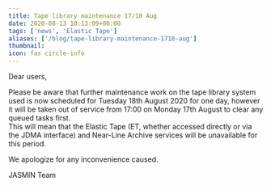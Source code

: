 ```yaml
---
title: Tape library maintenance 17/18 Aug
date: 2020-08-13 10:13:09+00:00
tags: ['news', 'Elastic Tape']
aliases: ['/blog/tape-library-maintenance-1718-aug']
thumbnail: 
icon: fas circle-info
---
```


Dear users,


Please be aware that further maintenance work on the tape library system used is now scheduled for Tuesday 18th August 2020 for one day, however it will be taken out of service from 17:00 on Monday 17th August to clear any queued tasks first.  
This will mean that the Elastic Tape (ET, whether accessed directly or via the JDMA interface) and Near-Line Archive services will be unavailable for this period.


We apologize for any inconvenience caused.


JASMIN Team



